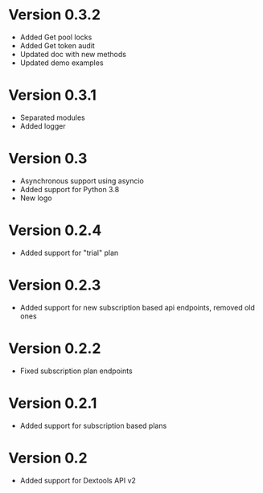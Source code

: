 # Version 0.3.2
+ Added Get pool locks
+ Added Get token audit
+ Updated doc with new methods
+ Updated demo examples

# Version 0.3.1
+ Separated modules
+ Added logger

# Version 0.3
+ Asynchronous support using asyncio
+ Added support for Python 3.8
+ New logo

# Version 0.2.4
+ Added support for "trial" plan

# Version 0.2.3
+ Added support for new subscription based api endpoints, removed old ones
  
# Version 0.2.2
+ Fixed subscription plan endpoints
  
# Version 0.2.1
+ Added support for subscription based plans

# Version 0.2
+ Added support for Dextools API v2